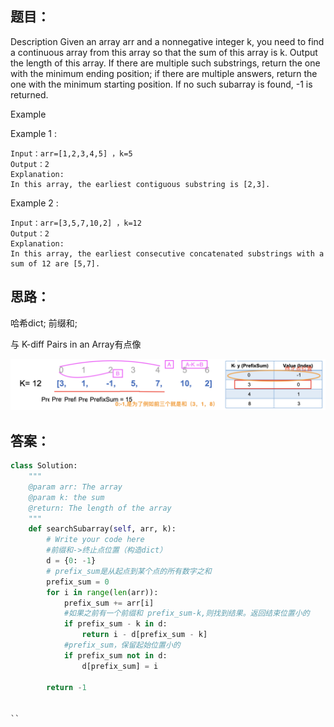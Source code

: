 ## 题目：
Description
Given an array arr and a nonnegative integer k, you need to find a continuous array from this array so that the sum of this array is k. 
Output the length of this array. If there are multiple such substrings, return the one with the minimum ending position;
if there are multiple answers, return the one with the minimum starting position. If no such subarray is found, -1 is returned.

Example

Example 1 :
```
Input：arr=[1,2,3,4,5] ，k=5
Output：2
Explanation:
In this array, the earliest contiguous substring is [2,3].
```
Example 2 :
```
Input：arr=[3,5,7,10,2] ，k=12
Output：2
Explanation:
In this array, the earliest consecutive concatenated substrings with a sum of 12 are [5,7].
```

## 思路：
哈希dict; 前缀和;

与 K-diff Pairs in an Array有点像

![a](https://github.com/SSRRBB/Leetcode/blob/main/Images/144.png)


## 答案：
```python
class Solution:
    """
    @param arr: The array 
    @param k: the sum 
    @return: The length of the array
    """
    def searchSubarray(self, arr, k):
        # Write your code here
        #前缀和->终止点位置（构造dict）
        d = {0: -1}
        # prefix_sum是从起点到某个点的所有数字之和
        prefix_sum = 0
        for i in range(len(arr)):
            prefix_sum += arr[i]
            #如果之前有一个前缀和 prefix_sum-k,则找到结果。返回结束位置小的
            if prefix_sum - k in d:
                return i - d[prefix_sum - k]
            #prefix_sum，保留起始位置小的
            if prefix_sum not in d:
                d[prefix_sum] = i
        
        return -1


``

